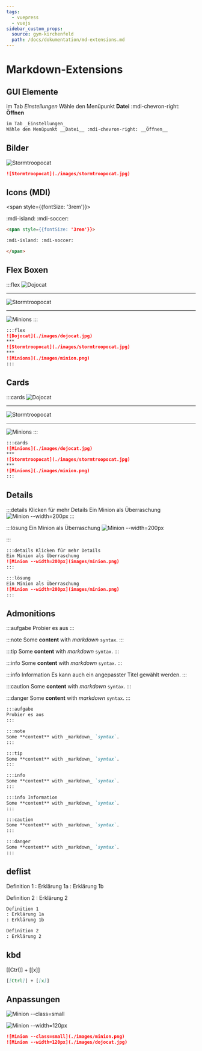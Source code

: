 ```yaml
---
tags:
  - vuepress
  - vuejs
sidebar_custom_props:
  source: gym-kirchenfeld
  path: /docs/dokumentation/md-extensions.md
---
```


# Markdown-Extensions
## GUI Elemente

im Tab _Einstellungen_
Wähle den Menüpunkt __Datei__ :mdi-chevron-right: __Öffnen__

``` md
im Tab _Einstellungen_
Wähle den Menüpunkt __Datei__ :mdi-chevron-right: __Öffnen__
```


## Bilder
![Stormtroopocat](./images/stormtroopocat.jpg)

``` md
![Stormtroopocat](./images/stormtroopocat.jpg)
```


## Icons (MDI)

<span style={{fontSize: '3rem'}}>

:mdi-island: :mdi-soccer:

</span>

``` md
<span style={{fontSize: '3rem'}}>

:mdi-island: :mdi-soccer:

</span>
```

## Flex Boxen

:::flex
![Dojocat](./images/dojocat.jpg)
***
![Stormtroopocat](./images/stormtroopocat.jpg)
***
![Minions](./images/minion.png)
:::

```md
:::flex
![Dojocat](./images/dojocat.jpg)
***
![Stormtroopocat](./images/stormtroopocat.jpg)
***
![Minions](./images/minion.png)
:::
```

## Cards

:::cards
![Dojocat](./images/dojocat.jpg)
***
![Stormtroopocat](./images/stormtroopocat.jpg)
***
![Minions](./images/minion.png)
:::

```md
:::cards
![Minions](./images/dojocat.jpg)
***
![Stormtroopocat](./images/stormtroopocat.jpg)
***
![Minions](./images/minion.png)
:::
```

## Details

:::details Klicken für mehr Details
Ein Minion als Überraschung
![Minion --width=200px](images/minion.png)
:::

:::lösung
Ein Minion als Überraschung
![Minion --width=200px](images/minion.png)

:::

```md
:::details Klicken für mehr Details
Ein Minion als Überraschung
![Minion --width=200px](images/minion.png)
:::

:::lösung
Ein Minion als Überraschung
![Minion --width=200px](images/minion.png)
:::
```

## Admonitions

:::aufgabe
Probier es aus
:::

:::note
Some **content** with _markdown_ `syntax`.
:::

:::tip
Some **content** with _markdown_ `syntax`.
:::

:::info
Some **content** with _markdown_ `syntax`.
:::

:::info Information
Es kann auch ein angepasster Titel gewählt werden.
:::

:::caution
Some **content** with _markdown_ `syntax`.
:::

:::danger
Some **content** with _markdown_ `syntax`.
:::

```md
:::aufgabe
Probier es aus
:::

:::note
Some **content** with _markdown_ `syntax`.
:::

:::tip
Some **content** with _markdown_ `syntax`.
:::

:::info
Some **content** with _markdown_ `syntax`.
:::

:::info Information
Some **content** with _markdown_ `syntax`.
:::

:::caution
Some **content** with _markdown_ `syntax`.
:::

:::danger
Some **content** with _markdown_ `syntax`.
:::
```

## deflist

Definition 1
: Erklärung 1a
: Erklärung 1b

Definition 2
: Erklärung 2

``` md
Definition 1
: Erklärung 1a
: Erklärung 1b

Definition 2
: Erklärung 2
```


## kbd
[[Ctrl]] + [[x]]

``` md
[[Ctrl]] + [[x]]
```



## Anpassungen

![Minion --class=small](./images/minion.png)

![Minion --width=120px](./images/dojocat.jpg)

``` md
![Minion --class=small](./images/minion.png)
![Minion --width=120px](./images/dojocat.jpg)
```

